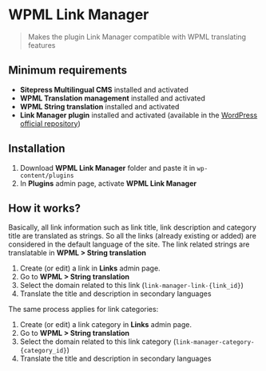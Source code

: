 # WPML Link Manager
> Makes the plugin Link Manager compatible with WPML translating features

## Minimum requirements
* **Sitepress Multilingual CMS** installed and activated
* **WPML Translation management** installed and activated
* **WPML String translation** installed and activated
* **Link Manager plugin** installed and activated (available in the [WordPress official repository](https://wordpress.org/plugins/link-manager/))

## Installation
1. Download **WPML Link Manager** folder and paste it in `wp-content/plugins`
2. In **Plugins** admin page, activate **WPML Link Manager**

## How it works?
Basically, all link information such as link title, link description and category title are translated as strings.
So all the links (already existing or added) are considered in the default language of the site.
The link related strings are translatable in **WPML > String translation**

1. Create (or edit) a link in **Links** admin page.
2. Go to **WPML > String translation**
3. Select the domain related to this link (`link-manager-link-{link_id}`)
4. Translate the title and description in secondary languages

The same process applies for link categories:

1. Create (or edit) a link category in **Links** admin page.
2. Go to **WPML > String translation**
3. Select the domain related to this link category (`link-manager-category-{category_id}`)
4. Translate the title and description in secondary languages


